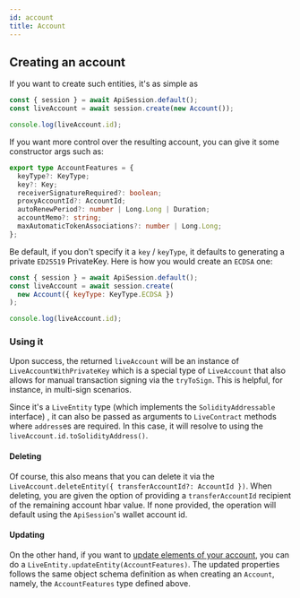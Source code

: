 ```yaml
---
id: account
title: Account
---
```


## Creating an account

If you want to create such entities, it's as simple as

```js live=true containerKey=creating_an_account
const { session } = await ApiSession.default();
const liveAccount = await session.create(new Account());

console.log(liveAccount.id);
```

If you want more control over the resulting account, you can give it some constructor args such as:

```ts
export type AccountFeatures = {
  keyType?: KeyType;
  key?: Key;
  receiverSignatureRequired?: boolean;
  proxyAccountId?: AccountId;
  autoRenewPeriod?: number | Long.Long | Duration;
  accountMemo?: string;
  maxAutomaticTokenAssociations?: number | Long.Long;
};
```

Be default, if you don't specify it a `key` / `keyType`, it defaults to generating a private `ED25519` PrivateKey. Here is how you would create an `ECDSA` one:

```js live=true containerKey=key_or_keyType
const { session } = await ApiSession.default();
const liveAccount = await session.create(
  new Account({ keyType: KeyType.ECDSA })
);

console.log(liveAccount.id);
```

### Using it

Upon success, the returned `liveAccount` will be an instance of `LiveAccountWithPrivateKey` which is a special type of `LiveAccount` that also allows for manual transaction signing via the `tryToSign`. This is helpful, for instance, in multi-sign scenarios.

Since it's a `LiveEntity` type (which implements the `SolidityAddressable` interface) , it can also be passed as arguments to `LiveContract` methods where `address`es are required. In this case, it will resolve to using the `liveAccount.id.toSolidityAddress()`.

#### Deleting

Of course, this also means that you can delete it via the `LiveAccount.deleteEntity({ transferAccountId?: AccountId })`. When deleting, you are given the option of providing a `transferAccountId` recipient of the remaining account hbar value. If none provided, the operation will default using the `ApiSession`'s wallet account id.

#### Updating

On the other hand, if you want to [update elements of your account](https://docs.hedera.com/guides/docs/sdks/cryptocurrency/update-an-account), you can do a `LiveEntity.updateEntity(AccountFeatures)`. The updated properties follows the same object schema definition as when creating an `Account`, namely, the `AccountFeatures` type defined above.
